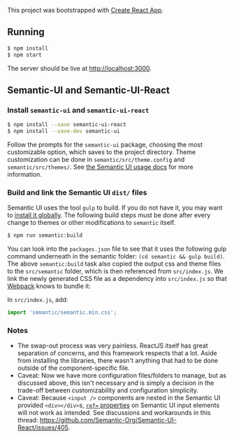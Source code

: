 This project was bootstrapped with [Create React App](https://github.com/facebookincubator/create-react-app).

## Running

```bash
$ npm install
$ npm start
```

The server should be live at <http://localhost:3000>.

## Semantic-UI and Semantic-UI-React

### Install `semantic-ui` and `semantic-ui-react`

```bash
$ npm install --save semantic-ui-react 
$ npm install --save-dev semantic-ui
```
Follow the prompts for the `semantic-ui` package, choosing the most customizable option, which saves to the project directory. Theme customization can be done in `semantic/src/theme.config` and `semantic/src/themes/`. See [the Semantic UI usage docs](http://react.semantic-ui.com/usage) for more information.

### Build and link the Semantic UI `dist/` files

Semantic UI uses the tool `gulp` to build. If you do not have it, you may want to [install it globally](https://github.com/gulpjs/gulp/blob/master/docs/getting-started.md). The following build steps must be done after every change to themes or other modifications to `semantic` itself.
```bash
$ npm run semantic:build
```

You can look into the `packages.json` file to see that it uses the following gulp command underneath in the semantic folder: `(cd semantic && gulp build)`.  The above `semantic:build` task also copied the output css and theme files to the `src/semantic` folder, which is then referenced from `src/index.js`.  We link the newly generated CSS file as a dependency into `src/index.js` so that [Webpack](https://webpack.github.io/) knows to bundle it:

In `src/index.js`, add:
```js
import 'semantic/semantic.min.css';
```

### Notes

- The swap-out process was very painless. ReactJS itself has great separation of concerns, and this framework respects that a lot. Aside from installing the libraries, there wasn't anything that had to be done outside of the component-specific file.
- Caveat: Now we have more configuration files/folders to manage, but as discussed above, this isn't necessary and is simply a decision in the trade-off between customizability and configuration simplicity.
- Caveat: Because `<input />` components are nested in the Semantic UI provided `<div></div>`s, [`ref=` properties](https://facebook.github.io/react/docs/refs-and-the-dom.html) on Semantic UI input elements will not work as intended. See discussions and workarounds in this thread: <https://github.com/Semantic-Org/Semantic-UI-React/issues/405>.

